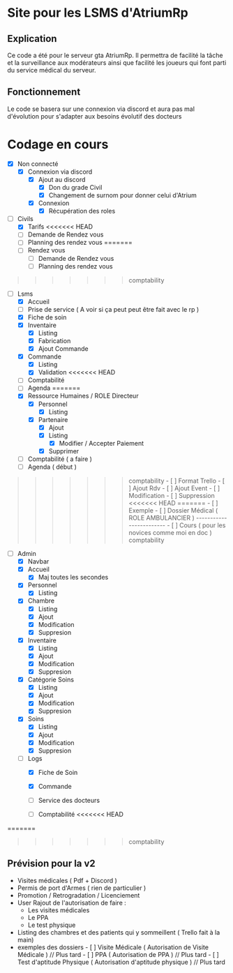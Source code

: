 # Site pour les LSMS d'AtriumRp

## Explication
Ce code a été pour le serveur gta AtriumRp. Il permettra de facilité la tâche et la surveillance aux modérateurs ainsi que facilité les joueurs qui font parti du service médical du serveur.

## Fonctionnement
Le code se basera sur une connexion via discord et aura pas mal d'évolution pour s'adapter aux besoins évolutif des docteurs

# Codage en cours
- [x] Non connecté
    - [x] Connexion via discord
        - [x] Ajout au discord
            - [x] Don du grade Civil
            - [x] Changement de surnom pour donner celui d'Atrium
        - [x] Connexion
            - [x] Récupération des roles
- [ ] Civils
    - [x] Tarifs
<<<<<<< HEAD
    - [ ] Demande de Rendez vous
    - [ ] Planning des rendez vous
=======
    - [ ] Rendez vous
        - [ ] Demande de Rendez vous
        - [ ] Planning des rendez vous
>>>>>>> comptability
- [ ] Lsms
    - [x] Accueil
    - [ ] Prise de service ( A voir si ça peut peut être fait avec le rp )
    - [x] Fiche de soin 
    - [x] Inventaire
        - [x] Listing
        - [x] Fabrication
        - [x] Ajout Commande
    - [x] Commande
        - [x] Listing
        - [x] Validation
<<<<<<< HEAD
    - [ ] Comptabilité
    - [ ] Agenda 
=======
    - [x] Ressource Humaines / ROLE Directeur
        - [x] Personnel
            - [x] Listing
        - [x] Partenaire
            - [x] Ajout 
            - [x] Listing
                - [x] Modifier / Accepter Paiement 
            - [x] Supprimer
    - [ ] Comptabilité ( a faire )
    - [ ] Agenda  ( début )
>>>>>>> comptability
        - [ ] Format Trello
        - [ ] Ajout Rdv
        - [ ] Ajout Event
        - [ ] Modification
        - [ ] Suppression
<<<<<<< HEAD
=======
    - [ ] Exemple
        - [ ] Dossier Médical ( ROLE AMBULANCIER )
        ------------------------
        - [ ] Cours ( pour les novices comme moi en doc )
>>>>>>> comptability
- [ ] Admin
    - [x] Navbar 
    - [x] Accueil
        - [x] Maj toutes les secondes
    - [x] Personnel
        - [x] Listing
    - [x] Chambre
        - [x] Listing
        - [x] Ajout
        - [x] Modification
        - [x] Suppresion
    - [X] Inventaire
        - [x] Listing
        - [x] Ajout
        - [x] Modification
        - [x] Suppresion
    - [x] Catégorie Soins
        - [x] Listing
        - [x] Ajout
        - [x] Modification
        - [x] Suppresion
    - [x] Soins
        - [x] Listing
        - [x] Ajout
        - [x] Modification
        - [x] Suppresion
    - [ ] Logs
        - [x] Fiche de Soin
        - [x] Commande
        - [ ] Service des docteurs
        - [ ] Comptabilité
<<<<<<< HEAD
 
 
=======



>>>>>>> comptability
## Prévision pour la v2
- Visites médicales ( Pdf + Discord )
- Permis de port d'Armes ( rien de particulier )
- Promotion / Retrogradation / Licenciement
- User Rajout de l'autorisation de faire :  
    - Les visites médicales
    - Le PPA
    - Le test physique
- Listing des chambres et des patients qui y sommeillent ( Trello fait à la main)
- exemples des dossiers
        - [ ] Visite Médicale ( Autorisation de Visite Médicale ) // Plus tard 
        - [ ] PPA ( Autorisation de PPA ) // Plus tard 
        - [ ] Test d'aptitude Physique ( Autorisation d'aptitude physique ) // Plus tard